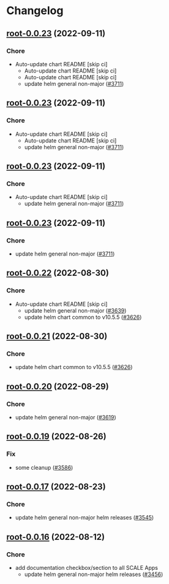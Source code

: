 # Changelog



## [root-0.0.23](https://github.com/truecharts/charts/compare/root-0.0.22...root-0.0.23) (2022-09-11)

### Chore

- Auto-update chart README [skip ci]
  - Auto-update chart README [skip ci]
  - Auto-update chart README [skip ci]
  - update helm general non-major ([#3711](https://github.com/truecharts/charts/issues/3711))




## [root-0.0.23](https://github.com/truecharts/charts/compare/root-0.0.22...root-0.0.23) (2022-09-11)

### Chore

- Auto-update chart README [skip ci]
  - Auto-update chart README [skip ci]
  - update helm general non-major ([#3711](https://github.com/truecharts/charts/issues/3711))




## [root-0.0.23](https://github.com/truecharts/charts/compare/root-0.0.22...root-0.0.23) (2022-09-11)

### Chore

- Auto-update chart README [skip ci]
  - update helm general non-major ([#3711](https://github.com/truecharts/charts/issues/3711))




## [root-0.0.23](https://github.com/truecharts/charts/compare/root-0.0.22...root-0.0.23) (2022-09-11)

### Chore

- update helm general non-major ([#3711](https://github.com/truecharts/charts/issues/3711))




## [root-0.0.22](https://github.com/truecharts/charts/compare/root-0.0.20...root-0.0.22) (2022-08-30)

### Chore

- Auto-update chart README [skip ci]
  - update helm general non-major ([#3639](https://github.com/truecharts/charts/issues/3639))
  - update helm chart common to v10.5.5 ([#3626](https://github.com/truecharts/charts/issues/3626))




## [root-0.0.21](https://github.com/truecharts/charts/compare/root-0.0.20...root-0.0.21) (2022-08-30)

### Chore

- update helm chart common to v10.5.5 ([#3626](https://github.com/truecharts/charts/issues/3626))




## [root-0.0.20](https://github.com/truecharts/charts/compare/root-0.0.19...root-0.0.20) (2022-08-29)

### Chore

- update helm general non-major ([#3619](https://github.com/truecharts/charts/issues/3619))




## [root-0.0.19](https://github.com/truecharts/charts/compare/root-0.0.17...root-0.0.19) (2022-08-26)

### Fix

- some cleanup ([#3586](https://github.com/truecharts/charts/issues/3586))




## [root-0.0.17](https://github.com/truecharts/charts/compare/root-0.0.16...root-0.0.17) (2022-08-23)

### Chore

- update helm general non-major helm releases ([#3545](https://github.com/truecharts/charts/issues/3545))




## [root-0.0.16](https://github.com/truecharts/charts/compare/root-0.0.15...root-0.0.16) (2022-08-12)

### Chore

- add documentation checkbox/section to all SCALE Apps
  - update helm general non-major helm releases ([#3456](https://github.com/truecharts/charts/issues/3456))
